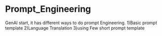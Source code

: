 # Prompt_Engineering
GenAI start, it has different ways to do prompt Engineering.
1)Basic prompt template
2)Language Translation
3)using Few short prompt template
